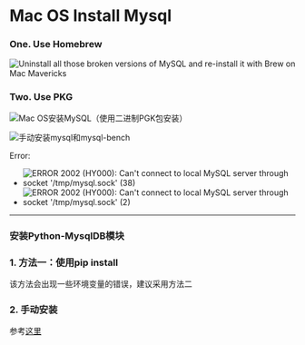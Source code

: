 Mac OS Install Mysql
===

### One. Use Homebrew

![Uninstall all those broken versions of MySQL and re-install it with Brew on Mac Mavericks](https://coderwall.com/p/os6woq/uninstall-all-those-broken-versions-of-mysql-and-re-install-it-with-brew-on-mac-mavericks)

### Two. Use PKG 

![Mac OS安装MySQL（使用二进制PGK包安装）](http://elf8848.iteye.com/blog/1914209)

![手动安装mysql和mysql-bench](http://justsee.iteye.com/blog/1753467)

Error:

- ![ERROR 2002 (HY000): Can't connect to local MySQL server through socket '/tmp/mysql.sock' (38)](http://stackoverflow.com/questions/4788381/getting-cant-connect-through-socket-tmp-mysql-when-installing-mysql-on-m)
- ![ERROR 2002 (HY000): Can't connect to local MySQL server through socket '/tmp/mysql.sock' (2)](http://stackoverflow.com/questions/15450091/for-a-newbie-error-2002-hy000-cant-connect-to-local-mysql-server-through-so)

---

### 安装Python-MysqlDB模块

### 1. 方法一：使用pip install

该方法会出现一些环境变量的错误，建议采用方法二

### 2. 手动安装

参考[这里](http://www.chenruixuan.com/archives/413.html)
